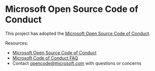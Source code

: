 # Microsoft Open Source Code of Conduct

This project has adopted the [Microsoft Open Source Code of Conduct](https://opensource.microsoft.com/codeofconduct/?WT.mc_id=academic-77807-sagibbon).

Resources:

- [Microsoft Open Source Code of Conduct](https://opensource.microsoft.com/codeofconduct/?WT.mc_id=academic-77807-sagibbon)
- [Microsoft Code of Conduct FAQ](https://opensource.microsoft.com/codeofconduct/faq/?WT.mc_id=academic-77807-sagibbon)
- Contact [opencode@microsoft.com](mailto:opencode@microsoft.com) with questions or concerns

